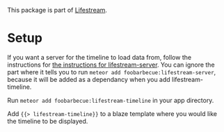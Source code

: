 This package is part of [Lifestream](https://github.com/foobarbecue/lifestream).

# Setup

If you want a server for the timeline to load data from, follow the instructions for [the instructions for lifestream-server](http://github.com/foobarbecue/lifestream/tree/master/packages/lifestream-server/README.md). You can ignore the part where it tells you to run `meteor add foobarbecue:lifestream-server`, because it will be added as a dependancy when you add lifestream-timeline.

Run `meteor add foobarbecue:lifestream-timeline` in your app directory.

Add `{{> lifestream-timeline}}` to a blaze template where you would like the timeline to be displayed.
